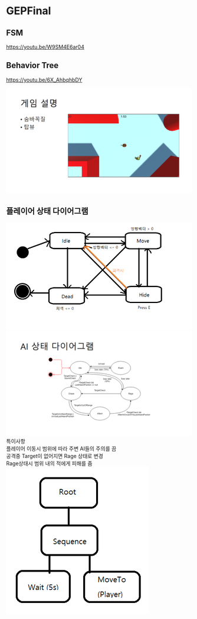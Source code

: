# GEPFinal
## FSM
https://youtu.be/W9SM4E6ar04

## Behavior Tree
https://youtu.be/6X_AhbqhbDY

![1](https://github.com/shi1252/GEPFinal/blob/master/ppt/slide2.PNG?raw=true)
## 플레이어 상태 다이어그램
![2](https://github.com/shi1252/GEPFinal/blob/master/ppt/slide1.png?raw=true)
![3](https://github.com/shi1252/GEPFinal/blob/master/ppt/slide3.PNG?raw=true)
특이사항<br>
플레이어 이동시 범위에 따라 주변 AI들의 주의를 끔<br>
공격중 Target이 없어지면 Rage 상태로 변경<br>
Rage상태시 범위 내의 적에게 피해를 줌<br>
![4](https://github.com/shi1252/GEPFinal/blob/master/ppt/slide4.png?raw=true)
